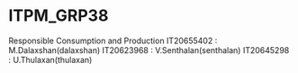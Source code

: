 # ITPM_GRP38
Responsible Consumption and Production
IT20655402 : M.Dalaxshan(dalaxshan)
IT20623968 : V.Senthalan(senthalan)
IT20645298 : U.Thulaxan(thulaxan)

